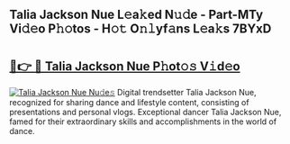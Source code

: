 ## Talia Jackson Nue L𝚎a𝚔ed N𝚞𝚍e - Part-MTy Vi𝚍𝚎o P𝚑𝚘tos - H𝚘𝚝 O𝚗𝚕yf𝚊ns L𝚎a𝚔s 7BYxD

# <h2><a href="http://kff1bva.oniu.top/?m=Talia+Jackson+Nue">🔗👉 🔴 Talia Jackson Nue P𝚑ot𝚘𝚜 V𝚒d𝚎o</a></h2>

[![Talia Jackson Nue Nu𝚍e𝚜](https://i.imgur.com/0qMVB7G.gif)](http://kff1bva.oniu.top/?m=Talia+Jackson+Nue)
Digital trendsetter Talia Jackson Nue, recognized for sharing dance and lifestyle content, consisting of presentations and personal vlogs. Exceptional dancer Talia Jackson Nue, famed for their extraordinary skills and accomplishments in the world of dance.  
